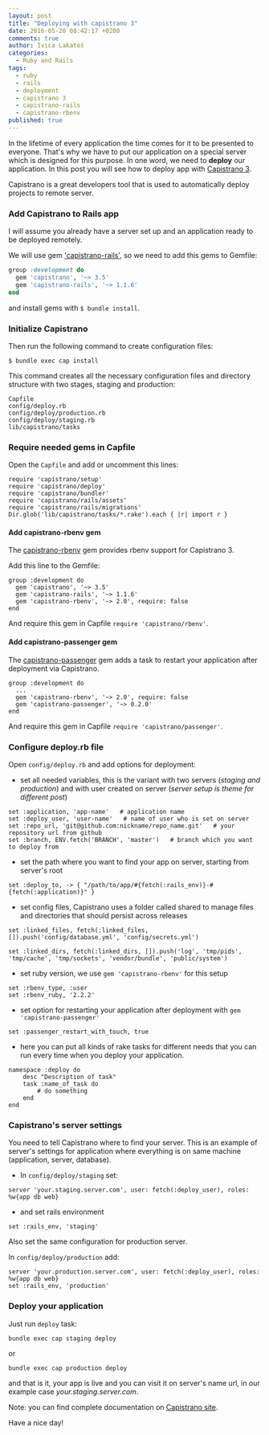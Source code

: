 ```yaml
---
layout: post
title: "Deploying with capistrano 3"
date: 2016-05-20 08:42:17 +0200
comments: true
author: Ivica Lakatoš
categories:
  - Ruby and Rails
tags:
  - ruby
  - rails
  - deployment
  - capistrano 3
  - capistrano-rails
  - capistrano-rbenv
published: true
---
```


In the lifetime of every application the time comes for it to be presented to everyone. That's why we have to put our application on a special server which is designed for this purpose. In one word, we need to **deploy** our application. In this post you will see how to deploy app with [Capistrano 3](http://www.capistranorb.com/).  

Capistrano is a great developers tool that is used to automatically deploy projects to remote server.

### Add Capistrano to Rails app

I will assume you already have a server set up and an application ready to be deployed remotely.

We will use gem ['capistrano-rails'](https://github.com/capistrano/rails), so we need to add this gems to Gemfile:

``` ruby
group :development do
  gem 'capistrano', '~> 3.5'  
  gem 'capistrano-rails', '~> 1.1.6'
end
```
and install gems with `$ bundle install`.

### Initialize Capistrano

Then run the following command to create configuration files:

```
$ bundle exec cap install
```


This command  creates all the necessary configuration files and directory structure with two stages, staging and production:

```
Capfile
config/deploy.rb
config/deploy/production.rb
config/deploy/staging.rb
lib/capistrano/tasks 
```
<!--more-->

### Require needed gems in Capfile

Open the `Capfile` and add or uncomment this lines:

```
require 'capistrano/setup'
require 'capistrano/deploy'
require 'capistrano/bundler'
require 'capistrano/rails/assets'
require 'capistrano/rails/migrations'
Dir.glob('lib/capistrano/tasks/*.rake').each { |r| import r }
```
#### Add capistrano-rbenv gem

The [capistrano-rbenv](https://github.com/capistrano/rbenv) gem provides rbenv support for Capistrano 3.

Add this line to the Gemfile:

```
group :development do
  gem 'capistrano', '~> 3.5' 
  gem 'capistrano-rails', '~> 1.1.6'
  gem 'capistrano-rbenv', '~> 2.0', require: false
end
```

And require this gem in Capfile `require 'capistrano/rbenv'`.

#### Add capistrano-passenger gem

The [capistrano-passenger](https://github.com/capistrano/passenger) gem adds a task to restart your application after deployment via Capistrano.

```
group :development do
  ...
  gem 'capistrano-rbenv', '~> 2.0', require: false
  gem 'capistrano-passenger', '~> 0.2.0'
end
```
And require this gem in Capfile `require 'capistrano/passenger'`.

### Configure deploy.rb file

Open `config/deploy.rb` and add options for deployment:

+ set all needed variables, this is the variant with two servers (_staging and production_) and with user created on server (_server setup is theme for different post_)

```
set :application, 'app-name'   # application name
set :deploy_user, 'user-name'   # name of user who is set on server
set :repo_url, 'git@github.com:nickname/repo_name.git'   # your repository url from github 
set :branch, ENV.fetch('BRANCH', 'master')   # branch which you want to deploy from
```
+ set the path where you want to find your app on server, starting from server's root

```
set :deploy_to, -> { "/path/to/app/#{fetch(:rails_env)}-#{fetch(:application)}" }
```

+ set config files, Capistrano uses a folder called shared to manage files and directories that should persist across releases

```
set :linked_files, fetch(:linked_files, []).push('config/database.yml', 'config/secrets.yml')

set :linked_dirs, fetch(:linked_dirs, []).push('log', 'tmp/pids', 'tmp/cache', 'tmp/sockets', 'vendor/bundle', 'public/system')

```

+ set ruby version, we use `gem 'capistrano-rbenv'` for this setup

```
set :rbenv_type, :user
set :rbenv_ruby, '2.2.2'
```

+ set option for restarting your application after deployment with `gem 'capistrano-passenger'`

```
set :passenger_restart_with_touch, true
```

+ here you can put all kinds of rake tasks for different needs that you can run every time when you deploy your application.

```
namespace :deploy do
    desc "Description of task"
    task :name_of_task do
        # do something
    end
end
```

### Capistrano's server settings

You need to tell Capistrano where to find your server.
This is an example of server's settings for application where everything is on same machine (application, server, database).

+ In `config/deploy/staging` set:

```
server 'your.staging.server.com', user: fetch(:deploy_user), roles: %w{app db web}
```

+ and set rails environment

```
set :rails_env, 'staging'
```

Also set the same configuration for production server.

In `config/deploy/production` add:

```
server 'your.production.server.com', user: fetch(:deploy_user), roles: %w{app db web}
set :rails_env, 'production'
```

### Deploy your application

Just run `deploy` task:

```
bundle exec cap staging deploy
```

or

```
bundle exec cap production deploy
```
and that is it, your app is live and you can visit it on server's name url, in our example case _your.staging.server.com_.

Note: you can find complete documentation on [Capistrano site](http://capistranorb.com/).

Have a nice day!